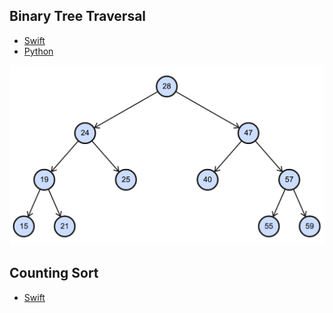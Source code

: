 ## Binary Tree Traversal
- [Swift](https://github.com/lukabratos/algorithms/blob/master/binary_tree_traversal.swift)
- [Python](https://github.com/lukabratos/algorithms/blob/master/binary_tree_traversal.py)

![BinaryTree](Tree.png)

## Counting Sort

- [Swift](https://github.com/lukabratos/algorithms/blob/master/counting_sort.swift)
